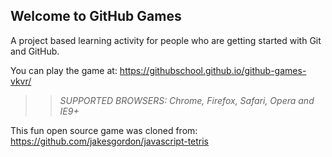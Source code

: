 ## Welcome to GitHub Games

A project based learning activity for people who are getting started with Git and GitHub.

You can play the game at: https://githubschool.github.io/github-games-vkvr/

>> _*SUPPORTED BROWSERS*: Chrome, Firefox, Safari, Opera and IE9+_

This fun open source game was cloned from: https://github.com/jakesgordon/javascript-tetris
